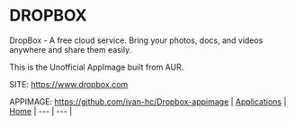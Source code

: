 # DROPBOX

 DropBox - A free cloud service. Bring your photos, docs, and videos 
 anywhere and share them easily.

 This is the Unofficial AppImage built from AUR.
 
 SITE: https://www.dropbox.com

 
 APPIMAGE: https://github.com/ivan-hc/Dropbox-appimage 
 | [Applications](https://portable-linux-apps.github.io/apps.html) | [Home](https://portable-linux-apps.github.io)
 | --- | --- |
